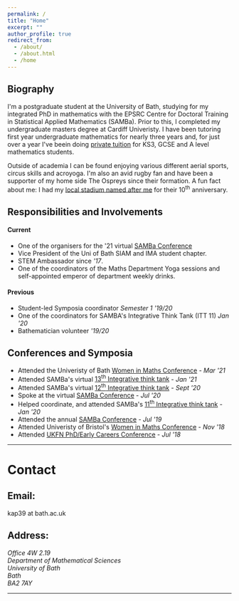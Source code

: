 ```yaml
---
permalink: /
title: "Home"
excerpt: ""
author_profile: true
redirect_from: 
  - /about/
  - /about.html
  - /home
---
```


## Biography
I'm a postgraduate student at the University of Bath, studying for my integrated PhD in mathematics with the EPSRC Centre for Doctoral Training in Statistical Applied Mathematics (SAMBa). Prior to this, I completed my undergraduate masters degree at Cardiff Univeristy. I have been tutoring first year undergraduate mathematics for nearly three years and, for just over a year I've beein doing [private tuition](https://kap39.github.io/teaching/private-tuition) for KS3, GCSE and A level mathematics students.   

Outside of academia I can be found enjoying various different aerial sports, circus skills and acroyoga. I'm also an avid rugby fan and have been a supporter of my home side The Ospreys since their formation. A fun fact about me: I had my [local stadium named after me](https://www.ospreysrugby.com/news/welcome-katie-phillips-stadium) for their 10<sup>th</sup> anniversary. 


## Responsibilities and  Involvements

#### Current
  * One of the organisers for the '21 virtual [SAMBa Conference](https://kap39.github.io/SAMBa-Conference)
  * Vice President of the Uni of Bath SIAM and IMA student chapter. 
  * STEM Ambassador since _'17_. 
  * One of the coordinators of the Maths Department Yoga sessions and self-appointed emperor of department weekly drinks. 

#### Previous
  * Student-led Symposia coordinator _Semester 1 '19/20_
  * One of the coordinators for SAMBA's Integrative Think Tank (ITT 11) _Jan '20_
  * Bathematician volunteer _'19/20_


## Conferences and Symposia
  * Attended the Univeristy of Bath [Women in Maths Conference](https://www.bath.ac.uk/events/bath-women-in-maths-conference-2021/) - _Mar '21_
  * Attended SAMBa's virtual [13<sup>th</sup> Integrative think tank](https://people.bath.ac.uk/mtp34/itt13.html) - _Jan '21_
  * Attended SAMBa's virtual [12<sup>th</sup> Integrative think tank](https://www.bath.ac.uk/events/integrative-think-tank-12/) - _Sept '20_
  * Spoke at the virtual [SAMBa Conference](https://people.bath.ac.uk/mk961/SAMBa_Conf.html) - _Jul '20_
  * Helped coordinate, and attended SAMBa's [11<sup>th</sup> Integrative think tank](https://kap39.github.io/ITT11) - _Jan '20_
  * Attended the annual [SAMBa Conference](https://people.bath.ac.uk/wg270/SAMBa_Conf.html) - _Jul '19_
  * Attended Univeristy of Bristol's [Women in Maths Conference](https://www.bristol.ac.uk/maths/events/2018/women-in-maths-2018.html) - _Nov '18_
  * Attended [UKFN PhD/Early Careers Conference](http://www.cardiffmaths.co.uk/ukfn.html) - _Jul '18_

----- 

# Contact

## Email:
kap39 at bath.ac.uk

## Address:
<address>
Office 4W 2.19 <br />
Department of Mathematical Sciences <br />
University of Bath<br />
Bath <br />
BA2 7AY
</address>

---



